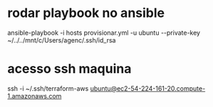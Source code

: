 # rodar playbook no ansible
ansible-playbook -i hosts provisionar.yml -u ubuntu --private-key ~/../../mnt/c/Users/agenc/.ssh/id_rsa

# acesso ssh maquina
ssh -i ~/.ssh/terraform-aws ubuntu@ec2-54-224-161-20.compute-1.amazonaws.com 

